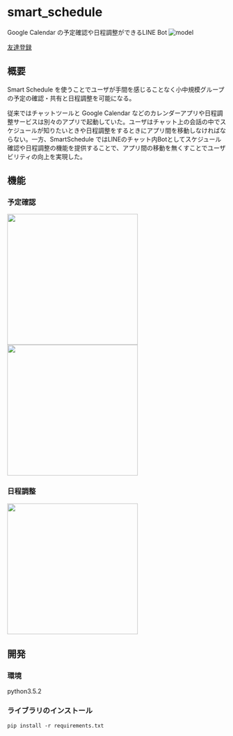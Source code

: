 # smart_schedule
Google Calendar の予定確認や日程調整ができるLINE Bot
![model](https://raw.githubusercontent.com/wiki/tonkatu05/smart_schedule/images/model.jpg)


[友達登録](https://line.me/R/ti/p/uqaxgNMBUu)

## 概要
Smart Schedule を使うことでユーザが手間を感じることなく小中規模グループの予定の確認・共有と日程調整を可能になる。

従来ではチャットツールと Google Calendar などのカレンダーアプリや日程調整サービスは別々のアプリで起動していた。ユーザはチャット上の会話の中でスケジュールが知りたいときや日程調整をするときにアプリ間を移動しなければならない。一方、SmartSchedule ではLINEのチャット内Botとしてスケジュール確認や日程調整の機能を提供することで、アプリ間の移動を無くすことでユーザビリティの向上を実現した。


## 機能

### 予定確認

<img src="https://raw.githubusercontent.com/wiki/tonkatu05/smart_schedule/images/schedule_call.png" width="300">
<img src="https://raw.githubusercontent.com/wiki/tonkatu05/smart_schedule/images/keyword_search.png" width="300">

### 日程調整

<img src="https://raw.githubusercontent.com/wiki/tonkatu05/smart_schedule/images/adjust_schedule_hassy.png" width="300">

## 開発

### 環境
python3.5.2

### ライブラリのインストール
`pip install -r requirements.txt`
